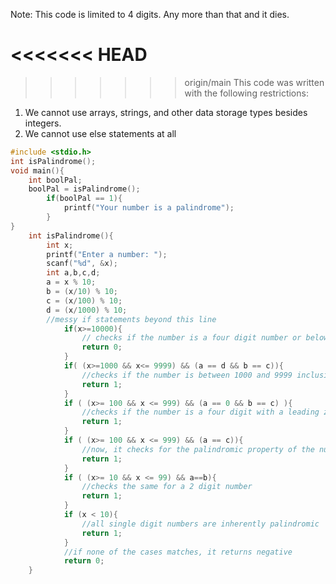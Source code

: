 
Note: This code is limited to 4 digits. Any more than that and it dies. 

<<<<<<< HEAD
=======

>>>>>>> origin/main
This code was written with the following restrictions:
1. We cannot use arrays, strings, and other data storage types besides integers.
2. We cannot use else statements at all


```c
#include <stdio.h>
int isPalindrome();
void main(){
    int boolPal;
    boolPal = isPalindrome();
        if(boolPal == 1){
            printf("Your number is a palindrome");
        }
}  
    int isPalindrome(){
        int x;
        printf("Enter a number: ");
        scanf("%d", &x);
        int a,b,c,d;
        a = x % 10;
        b = (x/10) % 10;
        c = (x/100) % 10;
        d = (x/1000) % 10;
        //messy if statements beyond this line
            if(x>=10000){
                // checks if the number is a four digit number or below
                return 0;
            }
            if( (x>=1000 && x<= 9999) && (a == d && b == c)){
                //checks if the number is between 1000 and 9999 inclusive, and if the first and last digits of a 4 digit match
                return 1;
            }
            if ( (x>= 100 && x <= 999) && (a == 0 && b == c) ){
                //checks if the number is a four digit with a leading zero, and matches the respective digits. This still treats the number as a four digit.
                return 1;
            }
            if ( (x>= 100 && x <= 999) && (a == c)){
                //now, it checks for the palindromic property of the number provided it is a three digit number
                return 1;
            }
            if ( (x>= 10 && x <= 99) && a==b){
                //checks the same for a 2 digit number
                return 1;
            }
            if (x < 10){
                //all single digit numbers are inherently palindromic
                return 1;
            }
            //if none of the cases matches, it returns negative
            return 0;
    }
```
